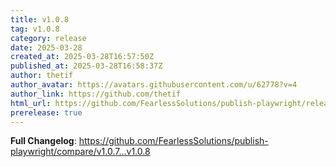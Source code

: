 ```yaml
---
title: v1.0.8
tag: v1.0.8
category: release
date: 2025-03-28
created_at: 2025-03-28T16:57:50Z
published_at: 2025-03-28T16:58:37Z
author: thetif
author_avatar: https://avatars.githubusercontent.com/u/62778?v=4
author_link: https://github.com/thetif
html_url: https://github.com/FearlessSolutions/publish-playwright/releases/tag/v1.0.8
prerelease: true
---
```


**Full Changelog**: https://github.com/FearlessSolutions/publish-playwright/compare/v1.0.7...v1.0.8

